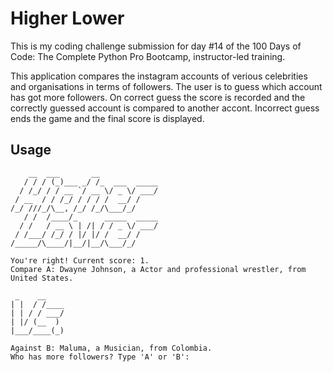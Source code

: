 # Higher Lower

This is my coding challenge submission for day #14 of the 100 Days of Code: The Complete Python Pro Bootcamp, instructor-led training.

This application compares the instagram accounts of verious celebrities and organisations in terms of followers. The user is to guess which account has got more followers. On correct guess the score is recorded and the correctly guessed account is compared to another accont. Incorrect guess ends the game and the final score is displayed.

## Usage

```
    __  ___       __             
   / / / (_)___ _/ /_  ___  _____
  / /_/ / / __ `/ __ \/ _ \/ ___/
 / __  / / /_/ / / / /  __/ /    
/_/ ///_/\__, /_/ /_/\___/_/     
   / /  /____/_      _____  _____
  / /   / __ \ | /| / / _ \/ ___/
 / /___/ /_/ / |/ |/ /  __/ /    
/_____/\____/|__/|__/\___/_/     

You're right! Current score: 1.
Compare A: Dwayne Johnson, a Actor and professional wrestler, from United States.

 _    __    
| |  / /____
| | / / ___/
| |/ (__  ) 
|___/____(_)

Against B: Maluma, a Musician, from Colombia.
Who has more followers? Type 'A' or 'B': 

```
